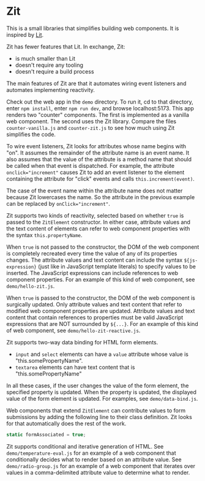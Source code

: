 # Zit

This is a small libraries that simplifies building web components.
It is inspired by [Lit](https://lit.dev).

Zit has fewer features that Lit.
In exchange, Zit:

- is much smaller than Lit
- doesn't require any tooling
- doesn't require a build process

The main features of Zit are that it
automates wiring event listeners
and automates implementing reactivity.

Check out the web app in the `demo` directory.
To run it, cd to that directory, enter `npm install`,
enter `npm run dev`, and browse localhost:5173.
This app renders two "counter" components.
The first is implemented as a vanilla web component.
The second uses the Zit library.
Compare the files `counter-vanilla.js` and `counter-zit.js`
to see how much using Zit simplifies the code.

To wire event listeners,
Zit looks for attributes whose name begins with "on".
It assumes the remainder of the attribute name is an event name.
It also assumes that the value of the attribute is a method name
that should be called when that event is dispatched.
For example, the attribute `onclick="increment"` causes Zit to
add an event listener to the element containing the attribute
for "click" events and calls `this.increment(event)`.

The case of the event name within the attribute name does not matter
because Zit lowercases the name.
So the attribute in the previous example
can be replaced by `onClick="increment"`.

Zit supports two kinds of reactivity, selected based on
whether `true` is passed to the `ZitElement` constructor.
In either case, attribute values and the text content of elements
can refer to web component properties with the syntax `this.propertyName`.

When `true` is not passed to the constructor,
the DOM of the web component is completely recreated
every time the value of any of its properties changes.
The attribute values and text content can include the syntax `${js-expression}`
(just like in JavaScript template literals)
to specify values to be inserted.
The JavaScript expressions can include references to web component properties.
For an example of this kind of web component, see `demo/hello-zit.js`.

When `true` is passed to the constructor,
the DOM of the web component is surgically updated.
Only attribute values and text content
that refer to modified web component properties are updated.
Attribute values and text content that contain references to properties
must be valid JavaScript expressions that are NOT surrounded by `${...}`.
For an example of this kind of web component, see `demo/hello-zit-reactive.js`.

Zit supports two-way data binding for HTML form elements.

- `input` and `select` elements can have a `value` attribute
  whose value is "this.somePropertyName".
- `textarea` elements can have text content
  that is "this.somePropertyName"

In all these cases, if the user changes the value of the form element,
the specified property is updated.
When the property is updated,
the displayed value of the form element is updated.
For examples, see `demo/data-bind.js`.

Web components that extend `ZitElement` can contribute values to
form submissions by adding the following line to their class definition.
Zit looks for that automatically does the rest of the work.

```js
static formAssociated = true;
```

Zit supports conditional and iterative generation of HTML.
See `demo/temperature-eval.js` for an example of a web component
that conditionally decides what to render based on an attribute value.
See `demo/radio-group.js` for an example of a web component
that iterates over values in a comma-delimited attribute value
to determine what to render.
